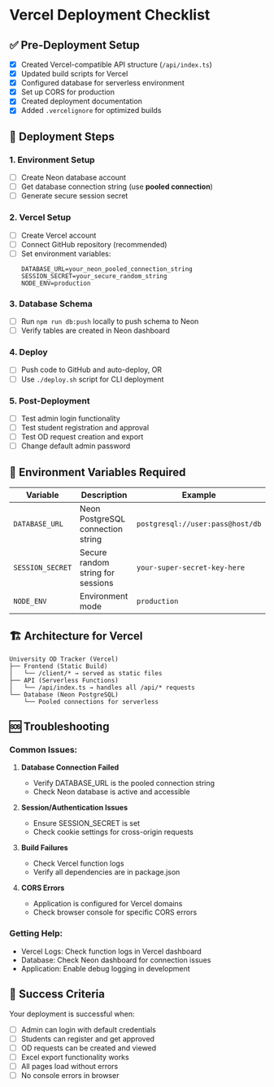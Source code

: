 # Vercel Deployment Checklist

## ✅ Pre-Deployment Setup

- [x] Created Vercel-compatible API structure (`/api/index.ts`)
- [x] Updated build scripts for Vercel
- [x] Configured database for serverless environment
- [x] Set up CORS for production
- [x] Created deployment documentation
- [x] Added `.vercelignore` for optimized builds

## 🚀 Deployment Steps

### 1. Environment Setup
- [ ] Create Neon database account
- [ ] Get database connection string (use **pooled connection**)
- [ ] Generate secure session secret

### 2. Vercel Setup
- [ ] Create Vercel account
- [ ] Connect GitHub repository (recommended)
- [ ] Set environment variables:
  ```
  DATABASE_URL=your_neon_pooled_connection_string
  SESSION_SECRET=your_secure_random_string
  NODE_ENV=production
  ```

### 3. Database Schema
- [ ] Run `npm run db:push` locally to push schema to Neon
- [ ] Verify tables are created in Neon dashboard

### 4. Deploy
- [ ] Push code to GitHub and auto-deploy, OR
- [ ] Use `./deploy.sh` script for CLI deployment

### 5. Post-Deployment
- [ ] Test admin login functionality
- [ ] Test student registration and approval
- [ ] Test OD request creation and export
- [ ] Change default admin password

## 🔧 Environment Variables Required

| Variable | Description | Example |
|----------|-------------|---------|
| `DATABASE_URL` | Neon PostgreSQL connection string | `postgresql://user:pass@host/db` |
| `SESSION_SECRET` | Secure random string for sessions | `your-super-secret-key-here` |
| `NODE_ENV` | Environment mode | `production` |

## 🏗️ Architecture for Vercel

```
University OD Tracker (Vercel)
├── Frontend (Static Build)
│   └── /client/* → served as static files
├── API (Serverless Functions)
│   └── /api/index.ts → handles all /api/* requests
└── Database (Neon PostgreSQL)
    └── Pooled connections for serverless
```

## 🆘 Troubleshooting

### Common Issues:

1. **Database Connection Failed**
   - Verify DATABASE_URL is the pooled connection string
   - Check Neon database is active and accessible

2. **Session/Authentication Issues**
   - Ensure SESSION_SECRET is set
   - Check cookie settings for cross-origin requests

3. **Build Failures**
   - Check Vercel function logs
   - Verify all dependencies are in package.json

4. **CORS Errors**
   - Application is configured for Vercel domains
   - Check browser console for specific CORS errors

### Getting Help:
- Vercel Logs: Check function logs in Vercel dashboard
- Database: Check Neon dashboard for connection issues
- Application: Enable debug logging in development

## 🎯 Success Criteria

Your deployment is successful when:
- [ ] Admin can login with default credentials
- [ ] Students can register and get approved
- [ ] OD requests can be created and viewed
- [ ] Excel export functionality works
- [ ] All pages load without errors
- [ ] No console errors in browser
